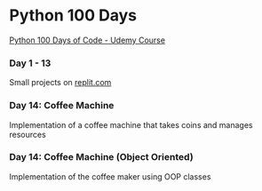 # Python 100 Days
[Python 100 Days of Code - Udemy Course](https://www.udemy.com/course/100-days-of-code/)

### Day 1 - 13 
Small projects on [replit.com](https://replit.com/repls/folder/100-days)
### Day 14: Coffee Machine
Implementation of a coffee machine that takes coins and manages resources
### Day 14: Coffee Machine (Object Oriented)
Implementation of the coffee maker using OOP classes

